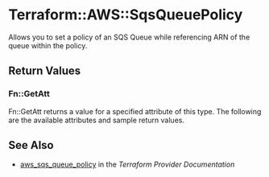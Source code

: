 # Terraform::AWS::SqsQueuePolicy

Allows you to set a policy of an SQS Queue
while referencing ARN of the queue within the policy.

## Return Values

### Fn::GetAtt

Fn::GetAtt returns a value for a specified attribute of this type. The following are the available attributes and sample return values.

## See Also

* [aws_sqs_queue_policy](https://www.terraform.io/docs/providers/aws/r/sqs_queue_policy.html) in the _Terraform Provider Documentation_
